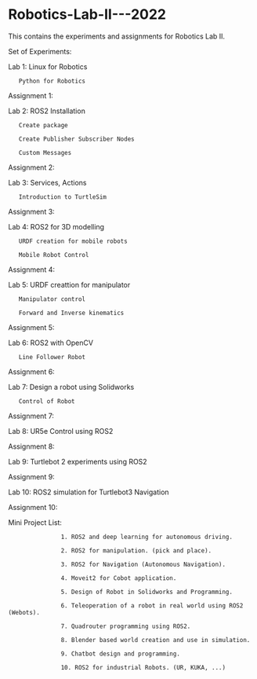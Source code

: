 # Robotics-Lab-II---2022
This contains the experiments and assignments for Robotics Lab II. 


Set of Experiments: 

Lab 1: 
       Linux for Robotics

       Python for Robotics
       
Assignment 1: 
       
Lab 2: 
       ROS2 Installation

       Create package
       
       Create Publisher Subscriber Nodes
       
       Custom Messages
       
Assignment 2: 
       
Lab 3: 
       Services, Actions

       Introduction to TurtleSim  
       
Assignment 3: 
       
Lab 4: 
       ROS2 for 3D modelling

       URDF creation for mobile robots
       
       Mobile Robot Control
       
Assignment 4:        
 
       
Lab 5: 
       URDF creattion for manipulator

       Manipulator control
       
       Forward and Inverse kinematics
       
Assignment 5: 
       
Lab 6: 
       ROS2 with OpenCV

       Line Follower Robot
       
Assignment 6: 
       
Lab 7: 
       Design a robot using Solidworks

       Control of Robot
       
Assignment 7: 
       
Lab 8: 
       UR5e Control using ROS2

Assignment 8: 

Lab 9: 
       Turtlebot 2 experiments using ROS2

Assignment 9: 

Lab 10: 
       ROS2 simulation for Turtlebot3 Navigation 

Assignment 10: 


Mini Project List: 

                   1. ROS2 and deep learning for autonomous driving.

                   2. ROS2 for manipulation. (pick and place).
                   
                   3. ROS2 for Navigation (Autonomous Navigation).
                   
                   4. Moveit2 for Cobot application.
                   
                   5. Design of Robot in Solidworks and Programming.
                   
                   6. Teleoperation of a robot in real world using ROS2 (Webots).
                   
                   7. Quadrouter programming using ROS2.
                   
                   8. Blender based world creation and use in simulation.
                   
                   9. Chatbot design and programming.
                   
                   10. ROS2 for industrial Robots. (UR, KUKA, ...)
                   
                   
                   
                   
       
     


